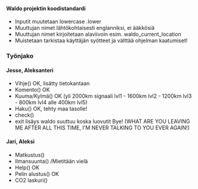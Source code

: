 #### Waldo projektin koodistandardi

- Inputit muutetaan lowercase .lower
- Muuttujan nimet lähtökohtaisesti englanniksi, ei ääkkösiä
- Muuttujan nimet kirjoitetaan alaviivoin esim. waldo_current_location
- Muistetaan tarkistaa käyttäjän syötteet ja välttää ohjelman kaatumiset!


### Työnjako


#### Jesse, Aleksanteri
- Vihje() OK, lisätty tietokantaan
- Komento() OK
- Kuuma/Kylmä() OK (yli 2000km signaali lvl1 - 1600km lvl2 - 1200km lvl3 - 800km lvl4 alle 400km lvl5)
- Haku() OK, tehty maa tasolle!
- check()
- exit lisäys waldo suuttuu koska luovutit
Bye! (WHAT ARE YOU LEAVING ME AFTER ALL THIS TIME, I'M NEVER TALKING TO YOU EVER AGAIN!)


#### Jari, Aleksi
- Matkustus()
- Ilmansuunta() /Mietitään vielä
- Help() OK
- Pelin alustus() OK
- CO2 laskuri()